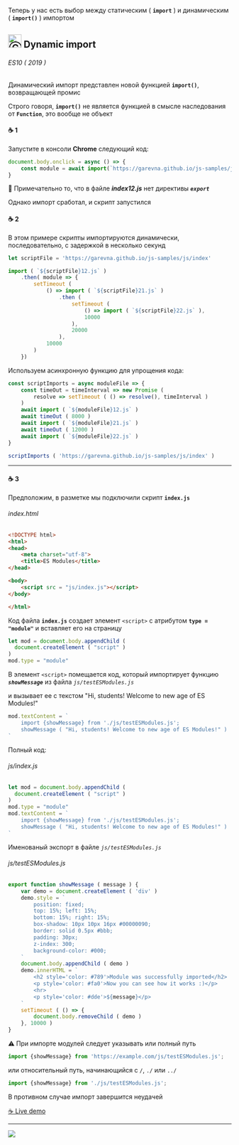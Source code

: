 [ico25]: https://raw.githubusercontent.com/garevna/a-level-js-lessons/master/ico/a-level-25.png
[hw-30]: https://raw.githubusercontent.com/garevna/a-level-js-lessons/master/ico/briefcase-30.png
[cap-30]: https://raw.githubusercontent.com/garevna/a-level-js-lessons/master/ico/coffee-30.png
[warn-25]: https://raw.githubusercontent.com/garevna/a-level-js-lessons/master/ico/warning-25.png

Теперь у нас есть выбор между статическим ( **`import`** ) и динамическим ( **`import()`** ) импортом

## <img src="https://avatars2.githubusercontent.com/u/19735284?s=40&v=4" width="30" title="Ⓒ Irina Fylyppova ( garevna ) 2019"/> Dynamic import

###### ES10 ( 2019 )

Динамический импорт представлен новой функцией **`import()`**, возвращающей промис

Строго говоря, **`import()`** не является функцией в смысле наследования от **`Function`**, это вообще не объект

#### :coffee: 1

Запустите в консоли **Chrome** следующий код:

```javascript
document.body.onclick = async () => {
    const module = await import(`https://garevna.github.io/js-samples/js/index12.js`)
}
```

:pushpin: Примечательно то, что в файле **_index12.js_** нет директивы **_`export`_**

Однако импорт сработал, и скрипт запустился

#### :coffee: 2

В этом примере скрипты импортируются динамически, последовательно, с задержкой в несколько секунд

```javascript
let scriptFile = 'https://garevna.github.io/js-samples/js/index'

import ( `${scriptFile}12.js` )
    .then( module => {
        setTimeout (
            () => import ( `${scriptFile}21.js` )
                .then (
                    setTimeout (
                        () => import ( `${scriptFile}22.js` ),
                        10000
                    ),
                    20000
                ),
            10000
        )
    })
```

Используем асинхронную функцию для упрощения кода:

```javascript
const scriptImports = async moduleFile => {
    const timeOut = timeInterval => new Promise (
        resolve => setTimeout ( () => resolve(), timeInterval )
    )
    await import ( `${moduleFile}12.js` )
    await timeOut ( 8000 )
    await import ( `${moduleFile}21.js` )
    await timeOut ( 12000 )
    await import ( `${moduleFile}22.js` )
}

scriptImports ( 'https://garevna.github.io/js-samples/js/index' )
```

***

#### :coffee: 3

Предположим, в разметке мы подключили скрипт **`index.js`**

###### index.html

```html
<!DOCTYPE html>
<html>
<head>
    <meta charset="utf-8">
    <title>ES Modules</title>
</head>

<body>
    <script src = "js/index.js"></script>
</body>

</html>
```

Код файла **`index.js`** создает элемент `<script>` с атрибутом **`type = "module"`** и вставляет его на страницу

```javascript
let mod = document.body.appendChild (
  document.createElement ( "script" )
)
mod.type = "module"
```

В элемент `<script>` помещается код, который импортирует функцию **_`showMessage`_** из файла *`js/testESModules.js`*

и вызывает ее с текстом "Hi, students! Welcome to new age of ES Modules!"

```javascript
mod.textContent = `
    import {showMessage} from './js/testESModules.js';
    showMessage ( "Hi, students! Welcome to new age of ES Modules!" )
`
```

Полный код:

###### js/index.js

```javascript
let mod = document.body.appendChild (
  document.createElement ( "script" )
)
mod.type = "module"
mod.textContent = `
    import {showMessage} from './js/testESModules.js';
    showMessage ( "Hi, students! Welcome to new age of ES Modules!" )
`
```

Именованый экспорт в файле *`js/testESModules.js`*

###### js/testESModules.js

```javascript
export function showMessage ( message ) {
    var demo = document.createElement ( 'div' )
    demo.style = `
        position: fixed;
        top: 15%; left: 15%;
        bottom: 15%; right: 15%;
        box-shadow: 10px 10px 16px #00000090;
        border: solid 0.5px #bbb;
        padding: 30px;
        z-index: 300;
        background-color: #000;
    `
    document.body.appendChild ( demo )
    demo.innerHTML = `
        <h2 style='color: #789'>Module was successfully imported</h2>
        <p style='color: #fa0'>Now you can see how it works :)</p>
        <hr>
        <p style='color: #dde'>${message}</p>
    `
    setTimeout ( () => {
        document.body.removeChild ( demo )
    }, 10000 )
}
```

:warning: При импорте модулей следует указывать или полный путь

```javascript
import {showMessage} from 'https://example.com/js/testESModules.js';
```

или относительный путь, начинающийся с `/`, `./` или `../`

```javascript
import {showMessage} from './js/testESModules.js';
```

В противном случае импорт завершится неудачей


[:coffee: Live demo](https://garevna.github.io/js-samples/#25)

_________________________________________________________________________

![](https://github.com/garevna/js-course/raw/master/images/a-level-ico.png?raw=true)
